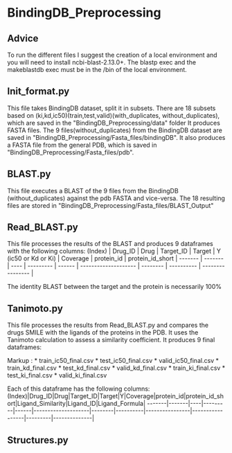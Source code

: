 # BindingDB_Preprocessing

## Advice
To run the different files I suggest the creation of a local environment and you will need to install ncbi-blast-2.13.0+.
The blastp exec and the makeblastdb exec must be in the /bin of the local environment. 

## Init_format.py
This file takes BindingDB dataset, split it in subsets. There are 18 subsets based on (ki,kd,ic50)(train,test,valid)(with_duplicates, without_duplicates), which are saved in the "BindingDB_Preprocessing/data" folder
It produces FASTA files. The 9 files(without_duplicates) from the BindingDB dataset are saved in "BindingDB_Preprocessing/Fasta_files/bindingDB". It also produces a FASTA file from the general PDB, which is saved in "BindingDB_Preprocessing/Fasta_files/pdb".

## BLAST.py
This file executes a BLAST of the 9 files from the BindingDB (without_duplicates) against the pdb FASTA and vice-versa. The 18 resulting files are stored in "BindingDB_Preprocessing/Fasta_files/BLAST_Output"

## Read_BLAST.py
This file processes the results of the BLAST and produces 9 dataframes with the following columns:
(Index) | Drug_ID | Drug | Target_ID | Target | Y (ic50 or Kd or Ki) | Coverage | protein_id | protein_id_short |
------- | ------- | ---- | --------- | ------ | -------------------- | -------- | ---------- | ---------------- |

The identity BLAST between the target and the protein is necessarily 100%

## Tanimoto.py
This file processes the results from Read_BLAST.py and compares the drugs SMILE with the ligands of the proteins in the PDB. It uses the Tanimoto calculation to assess a similarity coefficient.
It produces 9 final dataframes:

Markup : * train_ic50_final.csv
         * test_ic50_final.csv
         * valid_ic50_final.csv
         * train_kd_final.csv
         * test_kd_final.csv
         * valid_kd_final.csv
         * train_ki_final.csv
         * test_ki_final.csv
         * valid_ki_final.csv
         
Each of this dataframe has the following columns:
(Index)|Drug_ID|Drug|Target_ID|Target|Y|Coverage|protein_id|protein_id_short|Ligand_Similarity|Ligand_ID|Ligand_Formula|
-------|-------|----|---------|------|--------------------|--------|----------|----------------|-----------------|---------|--------------|


## Structures.py
